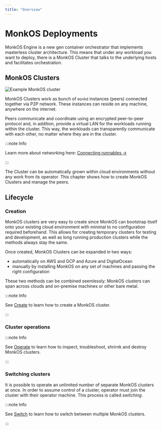 ```yaml
---
title: "Overview"
---
```


# MonkOS Deployments

MonkOS Engine is a new gen container orchestrator that implements masterless cluster architecture. This means that under any workload you want to deploy, there is a MonkOS Cluster that talks to the underlying hosts and facilitates orchestration.

## MonkOS Clusters

![Example MonkOS cluster](/img/docs/cluster.png)

MonkOS Clusters work as bunch of `monkd` instances (peers) connected together via P2P network. These instances can reside on any machine, anywhere on the internet.

Peers communicate and coordinate using an encrypted peer-to-peer protocol and, in addition, provide a virtual LAN for the workloads running within the cluster. This way, the workloads can transparently communicate with each other, no matter where they are in the cluster.

:::note Info

Learn more about networking here: [Connecting runnables &#8594;
](../connecting-runnables.md)

:::

The Cluster can be automatically grown within cloud environments without any work from its operator. This chapter shows how to create MonkOS Clusters and manage the peers.

## Lifecycle

### Creation

MonkOS clusters are very easy to create since MonkOS can bootstrap itself onto your existing cloud environment with minimal to no configuration required beforehand. This allows for creating temporary clusters for testing and development, as well as long running production clusters while the methods always stay the same.

Once created, MonkOS Clusters can be expanded in two ways:

-   automatically on AWS and GCP and Azure and DigitalOcean
-   manually by installing MonkOS on any set of machines and passing the right configuration

These two methods can be combined seemlessly: MonkOS clusters can span across clouds and on-premise machines or other bare metal.

:::note Info

See [Create](cluster-create-1.md) to learn how to create a MonkOS cluster.

:::

### Cluster operations

:::note Info

See [Operate](cluster-operate-1.md) to learn how to inspect, troubleshoot, shrirnk and destroy MonkOS clusters.

:::

### Switching clusters

It is possible to operate an unlimited number of separate MonkOS clusters at once. In order to assume control of a cluster, operator must join the cluster with their operator machine. This process is called _switching_.

:::note Info

See [Switch](cluster-switch-1.md) to learn how to switch between multiple MonkOS clusters.

:::
